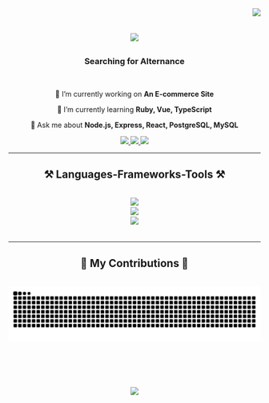 <img align="right" src="https://visitor-badge.laobi.icu/badge?page_id=ScrimaliAnthony.ScrimaliAnthony" />

<h1 align="center">
    <img src="https://readme-typing-svg.herokuapp.com/?font=Righteous&size=35&center=true&vCenter=true&width=500&height=70&duration=4000&lines=Hi+There!+👋;+I'm+Scrimali+Anthony!;" />
</h1>
    
<h3 align="center">Searching for Alternance</h3>

<br/>
    
<div align="center">

🔭 I’m currently working on **An E-commerce Site**
 
🌱 I’m currently learning **Ruby, Vue, TypeScript**

💬 Ask me about **Node.js, Express, React, PostgreSQL, MySQL**

 
 </div>
 
<div align="center"> 
  <a href="mailto:anthony.scrimali@gmail.com">
    <img src="https://img.shields.io/badge/Gmail-333333?style=for-the-badge&logo=gmail&logoColor=red" />
  </a>
  <a href="https://www.linkedin.com/in/anthony-scrimali-02187b146/" target="_blank">
    <img src="https://img.shields.io/badge/LinkedIn-0077B5?style=for-the-badge&logo=linkedin&logoColor=white" target="_blank" />
  </a>
  <a href="https://anthony-scrimali-cv-scss.netlify.app/" target="_blank">
     <img src="https://img.shields.io/badge/Portfolio-FF5722?style=for-the-badge&logo=todoist&logoColor=white" target="_blank" /> <!-- sqlite, safari, google-chrome are other good icon options -->
  </a>
</div>

 <hr/>
 
<h2 align="center">⚒️ Languages-Frameworks-Tools ⚒️</h2>
<br/>
<div align="center">
    <img src="https://skillicons.dev/icons?i=html,css,scss,javascript,react,vite" /><br>
    <img src="https://skillicons.dev/icons?i=nodejs,express,python,php,java,postman,mysql,postgresql" /><br>
    <img src="https://skillicons.dev/icons?i=netlify,gcp,vscode,github,git" /><br>
</div>

<br/>

<hr/>

<div align="center">
  <h2>🐍 My Contributions 🐍</h2>
  <br>
  <img alt="snake eating my contributions" src="https://raw.githubusercontent.com/ScrimaliAnthony/ScrimaliAnthony/output/github-contribution-grid-snake.svg" />
  
  <br/><br/><br/>
</div>

<!--
<hr/>

<h2 align="center">⚡ Stats ⚡</h2>
<br>
<div align=center>
  <img width=390 src="https://streak-stats.demolab.com/?user=ScrimaliAnthony&count_private=true&theme=react&border_radius=10" alt="streak stats"/>
</div>

<br/><br/>
<hr/>

-->

<h3 align="center">
    <img src="https://readme-typing-svg.herokuapp.com/?font=Righteous&size=25&center=true&vCenter=true&width=500&height=70&duration=4000&lines=Thanks+for+visiting!+✌️;+Send+me+a+message+on+Linkedin!;I'm+always+happy+to+collab+:)">
</h3>

<br/>
